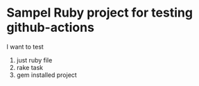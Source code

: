 # Sampel Ruby project for testing github-actions

I want to test 

1. just ruby file
1. rake task
1. gem installed project